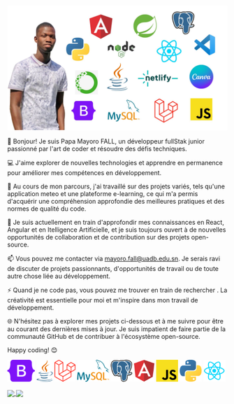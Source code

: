 
<img src='https://github.com/mayoro401/mayoro401/blob/main/profgit.jpeg'  >

<p> 
</p>
<p>
  
</p>
👋 Bonjour! Je suis Papa Mayoro FALL, un développeur fullStak junior passionné par l'art de coder et résoudre des défis techniques.

💻 J'aime explorer de nouvelles technologies et apprendre en permanence pour améliorer mes compétences en développement.

🔧 Au cours de mon parcours, j'ai travaillé sur des projets variés, tels qu'une application meteo et une plateforme e-learning, ce qui m'a permis d'acquérir une compréhension approfondie des meilleures pratiques et des normes de qualité du code.

🌱 Je suis actuellement en train d'approfondir mes connaissances en React, Angular et en Itelligence Artificielle, et je suis toujours ouvert à de nouvelles opportunités de collaboration et de contribution sur des projets open-source.

📫 Vous pouvez me contacter via mayoro.fall@uadb.edu.sn. Je serais ravi de discuter de projets passionnants, d'opportunités de travail ou de toute autre chose liée au développement.

⚡ Quand je ne code pas, vous pouvez me trouver en train de rechercher . La créativité est essentielle pour moi et m'inspire dans mon travail de développement.

🌐 N'hésitez pas à explorer mes projets ci-dessous et à me suivre pour être au courant des dernières mises à jour. Je suis impatient de faire partie de la communauté GitHub et de contribuer à l'écosystème open-source.

Happy coding! 😊



<div class='container center' >
<img src='https://github.com/mayoro401/mayoro401/blob/main/68747470733a2f2f63646e2e737667706f726e2e636f6d2f6c6f676f732f626f6f7473747261702e737667.svg' height="50" height="50">
<img height="50" height="50" src='https://github.com/mayoro401/mayoro401/blob/main/68747470733a2f2f63646e2e737667706f726e2e636f6d2f6c6f676f732f6a6176612e737667.svg'>
<img height="50" height="50" src='https://github.com/mayoro401/mayoro401/blob/main/68747470733a2f2f63646e2e737667706f726e2e636f6d2f6c6f676f732f6c61726176656c2e737667.svg'>
<img 
height="50" height="50" src='https://github.com/mayoro401/mayoro401/blob/main/68747470733a2f2f63646e2e737667706f726e2e636f6d2f6c6f676f732f6d7973716c2e737667.svg'>
<imgg height="50" height="50" src='https://github.com/mayoro401/mayoro401/blob/main/68747470733a2f2f63646e2e737667706f726e2e636f6d2f6c6f676f732f6e65746c6966792e737667.svg'>
<img height="50" height="50" src='https://github.com/mayoro401/mayoro401/blob/main/68747470733a2f2f63646e2e737667706f726e2e636f6d2f6c6f676f732f706f737467726573716c2e737667.svg'>
<imgg height="50" height="50" src='https://github.com/mayoro401/mayoro401/blob/main/68747470733a2f2f63646e2e737667706f726e2e636f6d2f6c6f676f732f76697375616c2d73747564696f2d636f64652e737667.svg'>
<img height="50" height="50" src='https://github.com/mayoro401/mayoro401/blob/main/angular-icon.svg'>
<img height="50" height="50" src='https://github.com/mayoro401/mayoro401/blob/main/javascript.svg'>
<img height="50" height="50" src='https://github.com/mayoro401/mayoro401/blob/main/phython-icon.svg'>
<img height="50" height="50" src='https://github.com/mayoro401/mayoro401/blob/main/react-1-logo-png-transparent-removebg-preview.png'>
</div>

<p> 
<!--   <img src='https://visitor-badge.glitch.me/badge?page_id=mayoro401&left_color=green&right_color=red'> -->

</p>
<p>
<a href="https://github.com/anuraghazra/github-readme-stats">
  <img height=200 align="center" src="https://github-readme-stats.vercel.app/api?username=mayoro401&show_icons=true&theme=transparent" />
</a>
<a href="https://github.com/anuraghazra/convoychat">
  <img height=200 align="center" src="https://github-readme-stats.vercel.app/api/top-langs/?username=mayoro401&hide_progress=true&theme=transparent" />
</a>
</p>
